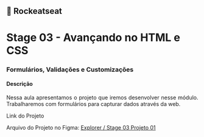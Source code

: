 ## 🚀 Rockeatseat 
<h1>Stage 03 - Avançando no HTML e CSS</h1>

<h3>Formulários, Validações e Customizações</h3>

<h4>Descrição</h4>

<p align="justify">Nessa aula apresentamos o projeto que iremos desenvolver nesse módulo. Trabalharemos com formulários para capturar dados através da web. </p>

<p>Link do Projeto</p>

Arquivo do Projeto no Figma: <a href="https://www.figma.com/file/nflxPY6yaPH3V4hCKCcynr/Explorer-Stage-03-Projeto-01-(Copy)?node-id=0-1&t=BbEhf1bSzVA5BFfW-0">Explorer / Stage 03 Projeto 01</a>
